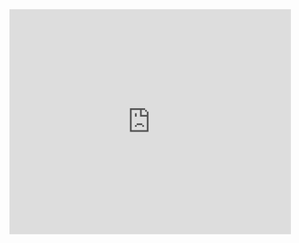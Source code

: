 <iframe width="500" height="400" frameborder="0" src="https://js.adapools.org/widget.html?pool=8e5cafd11f60a5af9c6f05a40c5cd2223cb16d9a7d457a9347b32e9a"><a href="https://adapools.org/pool/8e5cafd11f60a5af9c6f05a40c5cd2223cb16d9a7d457a9347b32e9a">Detail</a></iframe>
